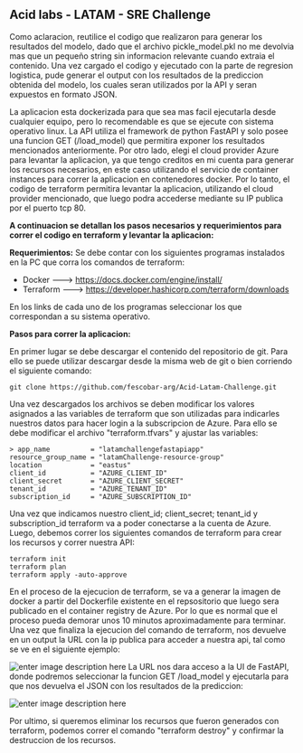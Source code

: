 ## Acid labs - LATAM - SRE Challenge

Como aclaracion, reutilice el codigo que realizaron para generar los resultados del modelo, dado que el archivo pickle_model.pkl no me devolvia mas que un pequeño string sin informacion relevante cuando extraia el contenido. Una vez cargado el codigo y ejecutado con la parte de regresion logistica, pude generar el output con los resultados de la prediccion obtenida del modelo, los cuales seran utilizados por la API y seran expuestos en formato JSON.

La aplicacion esta dockerizada para que sea mas facil ejecutarla desde cualquier equipo, pero lo recomendable es que se ejecute con sistema operativo linux. La API utiliza el framework de python FastAPI y solo posee una funcion GET (/load_model) que permitira exponer los resultados mencionados anteriormente.
Por otro lado, elegi el cloud provider Azure para levantar la aplicacion, ya que tengo creditos en mi cuenta para generar los recursos necesarios, en este caso utilizando el servicio de container instances para correr la aplicacion en contenedores docker. Por lo tanto, el codigo de terraform permitira levantar la aplicacion, utilizando el cloud provider mencionado, que luego podra accederse mediante su IP publica por el puerto tcp 80. 

**A continuacion se detallan los pasos necesarios y requerimientos para correr el codigo en terraform y levantar la aplicacion:**

**Requerimientos:**
Se debe contar con los siguientes programas instalados en la PC que corra los comandos de terraform:

 - Docker 		---> https://docs.docker.com/engine/install/
 - Terraform 	---> https://developer.hashicorp.com/terraform/downloads

En los links de cada uno de los programas seleccionar los que correspondan a su sistema operativo.

**Pasos para correr la aplicacion:**

En primer lugar se debe descargar el contenido del repositorio de git. 
Para ello se puede utilizar descargar desde la misma web de git o bien corriendo el siguiente comando:

    git clone https://github.com/fescobar-arg/Acid-Latam-Challenge.git

Una vez descargados los archivos se deben modificar los valores asignados a las variables de terraform que son utilizadas para indicarles nuestros datos para hacer login a la subscripcion de Azure. Para ello se debe modificar el archivo "terraform.tfvars" y ajustar las variables:

    > app_name          = "latamchallengefastapiapp"
    resource_group_name = "latamChallenge-resource-group"
    location            = "eastus"
    client_id           = "AZURE_CLIENT_ID"
    client_secret       = "AZURE_CLIENT_SECRET"
    tenant_id           = "AZURE_TENANT_ID"
    subscription_id     = "AZURE_SUBSCRIPTION_ID"
   
 Una vez que indicamos nuestro client_id; client_secret; tenant_id y subscription_id terraform va a poder conectarse a la cuenta de Azure.
 Luego, debemos correr los siguientes comandos de terraform para crear los recursos y correr nuestra API:
 

    terraform init
    terraform plan
    terraform apply -auto-approve

En el proceso de la ejecucion de terraform, se va a generar la imagen de docker a partir del Dockerfile existente en el repsositorio que luego sera publicado en el container registry de Azure. Por lo que es normal que el proceso pueda demorar unos 10 minutos aproximadamente para terminar. Una vez que finaliza la ejecucion del comando de terraform, nos devuelve en un output la URL con la ip publica para acceder a nuestra api, tal como se ve en el siguiente ejemplo:

![enter image description here](https://i.ibb.co/X4ybwgQ/tfoutput.png)
La URL nos dara acceso a la UI de FastAPI, donde podremos seleccionar la funcion GET /load_model y ejecutarla para que nos devuelva el JSON con los resultados de la prediccion:

![enter image description here](https://i.ibb.co/X8Nvqsq/fastapi.png)

Por ultimo, si queremos eliminar los recursos que fueron generados con terraform, podemos correr el comando "terraform destroy" y confirmar la destruccion de los recursos.
